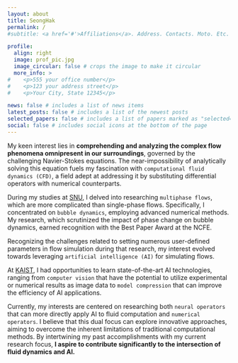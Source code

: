 ```yaml
---
layout: about
title: SeongHak
permalink: /
#subtitle: <a href='#'>Affiliations</a>. Address. Contacts. Moto. Etc.

profile:
  align: right
  image: prof_pic.jpg
  image_circular: false # crops the image to make it circular
  more_info: >
#    <p>555 your office number</p>
#    <p>123 your address street</p>
#    <p>Your City, State 12345</p>

news: false # includes a list of news items
latest_posts: false # includes a list of the newest posts
selected_papers: false # includes a list of papers marked as "selected={true}"
social: false # includes social icons at the bottom of the page
---
```


My keen interest lies in <strong>comprehending and analyzing the complex flow phenomena omnipresent in our surroundings</strong>, governed by the challenging Navier-Stokes equations. The near-impossibility of analytically solving this equation fuels my fascination with `computational fluid dynamics (CFD)`, a field adept at addressing it by substituting differential operators with numerical counterparts.

During my studies at [SNU](https://aerospace.snu.ac.kr/), I delved into researching `multiphase flows`, which are more complicated than single-phase flows. Specifically, I concentrated on `bubble dynamics`, employing advanced numerical methods. My research, which scrutinized the impact of phase change on bubble dynamics, earned recognition with the Best Paper Award at the NCFE.

Recognizing the challenges related to setting numerous user-defined parameters in flow simulation during that research, my interest evolved towards leveraging `artificial intelligence (AI)` for simulating flows.

At [KAIST](https://ee.kaist.ac.kr/), I had opportunities to learn state-of-the-art AI technologies, ranging from `computer vision` that have the potential to utilize experimental or numerical results as image data to `model compression` that can improve the efficiency of AI applications.

Currently, my interests are centered on researching both `neural operators` that can more directly apply AI to fluid computation and `numerical operators`. I believe that this dual focus can explore innovative approaches, aiming to overcome the inherent limitations of traditional computational methods. By intertwining my past accomplishments with my current research focus, <strong>I aspire to contribute significantly to the intersection of fluid dynamics and AI.</strong>
